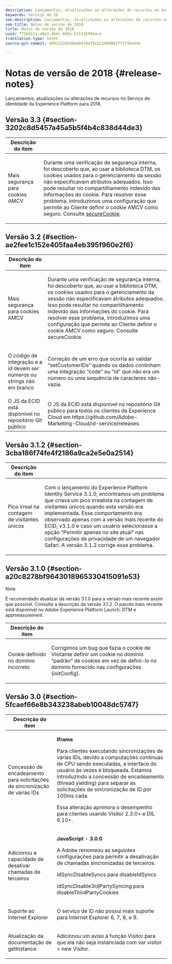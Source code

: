 ```yaml
---
description: Lançamentos, atualizações ou alterações de recursos no Serviço de identidade da Experience Platform para 2018.
keywords: Serviço de ID
seo-description: Lançamentos, atualizações ou alterações de recursos no Serviço de identidade da Experience Platform para 2018.
seo-title: Notas de versão de 2018
title: Notas de versão de 2018
uuid: 771b5b11-a8e3-464c-b65e-b15135584ace
translation-type: tm+mt
source-git-commit: 484c52265d8e0b6f0e79cb21d09082fff730a44b

---
```



# Notas de versão de 2018 {#release-notes}

Lançamentos, atualizações ou alterações de recursos no Serviço de identidade da Experience Platform para 2018.

## Versão 3.3 {#section-3202c8d5457a45a5b5f4b4c838d44de3}

<table id="table_201417BD540E4EE69911AABE9BF77509"> 
 <thead> 
  <tr> 
   <th colname="col1" class="entry"> Descrição do item </th> 
   <th colname="col2" class="entry"> </th> 
  </tr>
 </thead>
 <tbody> 
  <tr> 
   <td colname="col1"> <p>Mais segurança para cookies AMCV </p> </td> 
   <td colname="col2"> <p>Durante uma verificação de segurança interna, foi descoberto que, ao usar a biblioteca DTM, os cookies usados para o gerenciamento da sessão não especificavam atributos adequados. Isso pode resultar no compartilhamento indevido das informações do cookie. Para resolver esse problema, introduzimos uma configuração que permite ao Cliente definir o cookie AMCV como seguro. Consulte <a href="/help/library/function-vars/securecookie.md" format="https" scope="external">secureCookie</a>. </p> </td> 
  </tr> 
 </tbody> 
</table>

## Versão 3.2 {#section-ae2fee1c152e405faa4eb395f960e2f6}

<table id="table_6546F5C74E4742E4B5E9793BCEAB66FA"> 
 <thead> 
  <tr> 
   <th colname="col1" class="entry"> Descrição do item </th> 
   <th colname="col2" class="entry"> </th> 
  </tr>
 </thead>
 <tbody> 
  <tr> 
   <td colname="col1"> <p>Mais segurança para cookies AMCV </p> </td> 
   <td colname="col2"> <p>Durante uma verificação de segurança interna, foi descoberto que, ao usar a biblioteca DTM, os cookies usados para o gerenciamento da sessão não especificavam atributos adequados. Isso pode resultar no compartilhamento indevido das informações do cookie. Para resolver esse problema, introduzimos uma configuração que permite ao Cliente definir o cookie AMCV como seguro. Consulte secureCookie. </p> </td> 
  </tr> 
  <tr> 
   <td colname="col1"> <p>O código de integração e a id devem ser números ou strings não em branco </p> </td> 
   <td colname="col2"> <p>Correção de um erro que ocorria ao validar “setCustomerIDs” quando os dados continham uma integração “code” ou “id” que não era um número ou uma sequência de caracteres não-vazia. </p> </td> 
  </tr> 
  <tr> 
   <td colname="col1"> O JS da ECID está disponível no repositório Git público </td> 
   <td colname="col2"> O JS da ECID está disponível no repositório Git público para todos os clientes da Experience Cloud em https://github.com/Adobe-Marketing-Cloud/id-service/releases. </td> 
  </tr> 
 </tbody> 
</table>

## Versão 3.1.2 {#section-3cba186f74fe4f2186a9ca2e5e0a2514}

<table id="table_9FA4E20C996746A2A4219C9A0F759AD1"> 
 <thead> 
  <tr> 
   <th colname="col1" class="entry"> Descrição do item </th> 
   <th colname="col2" class="entry"> </th> 
  </tr>
 </thead>
 <tbody> 
  <tr> 
   <td colname="col1"> <p>Pico irreal na contagem de visitantes únicos </p> </td> 
   <td colname="col2"> <p>Com o lançamento do Experience Platform Identity Service 3.1.0, encontramos um problema que criava um pico irrealista na contagem de visitantes únicos quando esta versão era implementada. Esse comportamento era observado apenas com a versão mais recente do ECID, v3.1.0 e caso um usuário selecionasse a opção “Permitir apenas no site atual” nas configurações de privacidade de um navegador Safari. A versão 3.1.2 corrige esse problema. </p> </td> 
  </tr> 
 </tbody> 
</table>

## Versão 3.1.0 {#section-a20c8278bf9643018965330415091e53}

>[!NOTE]
>
>É recomendado atualizar da versão 3.1.0 para a versão mais recente assim que possível. Consulte a descrição da versão 3.1.2. O pacote mais recente está disponível no Adobe Experience Platform Launch, DTM e appmeasurement.

<table id="table_512039AFC4D34038B8F116B71EEEE7F6"> 
 <thead> 
  <tr> 
   <th colname="col1" class="entry"> Descrição do item </th> 
   <th colname="col2" class="entry"> </th> 
  </tr>
 </thead>
 <tbody> 
  <tr> 
   <td colname="col1"> <p>Cookie definido no domínio incorreto </p> </td> 
   <td colname="col2"> <p>Corrigimos um bug que fazia o cookie de Visitante definir um cookie no domínio “padrão” de cookies em vez de defini-lo no domínio fornecido nas configurações (initConfig). </p> </td> 
  </tr> 
 </tbody> 
</table>

## Versão 3.0 {#section-5fcaef66e8b343238abeb10048dc5747}

<table id="table_7E9224D6CC924A2DB5119171C9DC5443"> 
 <thead> 
  <tr> 
   <th colname="col1" class="entry"> Descrição do item </th> 
   <th colname="col2" class="entry"> </th> 
  </tr>
 </thead>
 <tbody> 
  <tr> 
   <td colname="col1"> <p>Concessão de encadeamento para solicitações de sincronização de várias IDs </p> </td> 
   <td colname="col2"> <p><b>Iframe</b> </p> <p>Para clientes executando sincronizações de várias IDs, devido a computações contínuas de CPU sendo executadas, a interface do usuário às vezes é bloqueada. Estamos introduzindo a concessão de encadeamento (thread yielding) para separar as solicitações de sincronização de ID por 100ms cada. </p> <p>Essa alteração aprimora o desempenho para clientes usando Visitor 2.3.0+ e DIL 6.10+. </p> </td> 
  </tr> 
  <tr> 
   <td colname="col1"> Adicionou a capacidade de desativar chamadas de terceiros </td> 
   <td colname="col2"> <p><b>JavaScript - 3.0.0</b> </p> <p>A Adobe renomeou as seguintes configurações para permitir a desativação de chamadas sincronizadas de terceiros. </p> <p>idSyncDisableSyncs para disableIdSyncs </p> <p>idSyncDisable3rdPartySyncing para disableThirdPartyCookies </p> </td> 
  </tr> 
  <tr> 
   <td colname="col1"> <p>Suporte ao Internet Explorer </p> </td> 
   <td colname="col2"> <p>O serviço de ID não possui mais suporte para Internet Explorer 6, 7, 8, e 9. </p> </td> 
  </tr> 
  <tr> 
   <td colname="col1"> <p>Atualização da documentação de getInstance </p> </td> 
   <td colname="col2"> <p>Adicionou um aviso à função Visitor para que ela não seja instanciada com var visitor = new Visitor. </p> </td> 
  </tr> 
 </tbody> 
</table>

